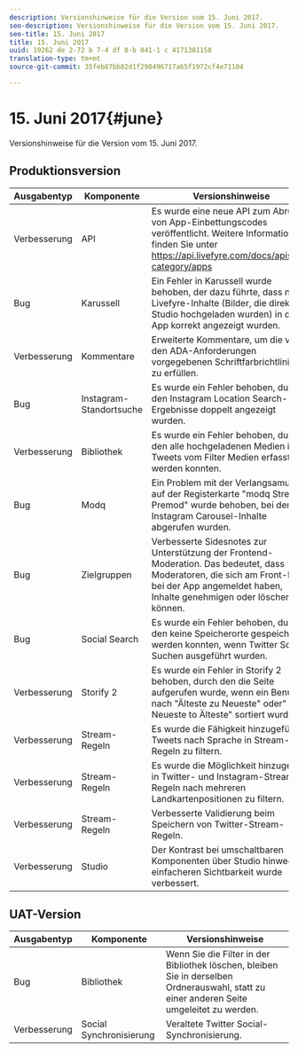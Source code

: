 ```yaml
---
description: Versionshinweise für die Version vom 15. Juni 2017.
seo-description: Versionshinweise für die Version vom 15. Juni 2017.
seo-title: 15. Juni 2017
title: 15. Juni 2017
uuid: 19262 de 2-72 b 7-4 df 8-b 041-1 c 4171381158
translation-type: tm+mt
source-git-commit: 35feb87bb82d1f298496717a65f1972cf4e71104

---
```



# 15. Juni 2017{#june}

Versionshinweise für die Version vom 15. Juni 2017.

## Produktionsversion

| **Ausgabentyp** | **Komponente** | **Versionshinweise** |
|---|---|---|
| Verbesserung | API | Es wurde eine neue API zum Abrufen von App-Einbettungscodes veröffentlicht. Weitere Informationen finden Sie unter https://api.livefyre.com/docs/apis/by-category/apps |
| Bug | Karussell | Ein Fehler in Karussell wurde behoben, der dazu führte, dass native Livefyre-Inhalte (Bilder, die direkt in Studio hochgeladen wurden) in der App korrekt angezeigt wurden. |
| Verbesserung | Kommentare | Erweiterte Kommentare, um die von den ADA-Anforderungen vorgegebenen Schriftfarbrichtlinien zu erfüllen. |
| Bug | Instagram-Standortsuche | Es wurde ein Fehler behoben, durch den Instagram Location Search-Ergebnisse doppelt angezeigt wurden. |
| Verbesserung | Bibliothek | Es wurde ein Fehler behoben, durch den alle hochgeladenen Medien in Tweets vom Filter Medien erfasst werden konnten. |
| Bug | Modq | Ein Problem mit der Verlangsamung auf der Registerkarte "modq Streams Premod" wurde behoben, bei dem Instagram Carousel-Inhalte abgerufen wurden. |
| Bug | Zielgruppen | Verbesserte Sidesnotes zur Unterstützung der Frontend-Moderation. Das bedeutet, dass Moderatoren, die sich am Front-End bei der App angemeldet haben, Inhalte genehmigen oder löschen können. |
| Bug | Social Search | Es wurde ein Fehler behoben, durch den keine Speicherorte gespeichert werden konnten, wenn Twitter Social-Suchen ausgeführt wurden. |
| Verbesserung | Storify 2 | Es wurde ein Fehler in Storify 2 behoben, durch den die Seite aufgerufen wurde, wenn ein Benutzer nach "Älteste zu Neueste" oder" Neueste to Älteste" sortiert wurde. |
| Verbesserung | Stream-Regeln | Es wurde die Fähigkeit hinzugefügt, Tweets nach Sprache in Stream-Regeln zu filtern. |
| Verbesserung | Stream-Regeln | Es wurde die Möglichkeit hinzugefügt, in Twitter- und Instagram-Stream-Regeln nach mehreren Landkartenpositionen zu filtern. |
| Verbesserung | Stream-Regeln | Verbesserte Validierung beim Speichern von Twitter-Stream-Regeln. |
| Verbesserung | Studio | Der Kontrast bei umschaltbaren Komponenten über Studio hinweg zur einfacheren Sichtbarkeit wurde verbessert. |

## UAT-Version

| **Ausgabentyp** | **Komponente** | **Versionshinweise** |
|---|---|---|
| Bug | Bibliothek | Wenn Sie die Filter in der Bibliothek löschen, bleiben Sie in derselben Ordnerauswahl, statt zu einer anderen Seite umgeleitet zu werden. |
| Verbesserung | Social Synchronisierung | Veraltete Twitter Social-Synchronisierung. |

